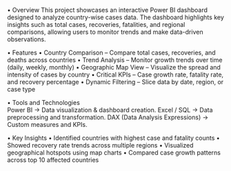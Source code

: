 •	Overview
This project showcases an interactive Power BI dashboard designed to analyze country-wise cases data.
The dashboard highlights key insights such as total cases, recoveries, fatalities, and regional comparisons, allowing users to monitor trends and make data-driven observations.

•	Features
•	Country Comparison – Compare total cases, recoveries, and deaths across countries
•	Trend Analysis – Monitor growth trends over time (daily, weekly, monthly)
•	Geographic Map View – Visualize the spread and intensity of cases by country
•	Critical KPIs – Case growth rate, fatality rate, and recovery percentage
•	Dynamic Filtering – Slice data by date, region, or case type

•	Tools and Technologies         
  Power BI → Data visualization & dashboard creation.
  Excel / SQL → Data preprocessing and transformation.
  DAX (Data Analysis Expressions) → Custom measures and KPIs.

•	Key Insights
•	Identified countries with highest case and fatality counts
•	Showed recovery rate trends across multiple regions
•	Visualized geographical hotspots using map charts
•	Compared case growth patterns across top 10 affected countries


